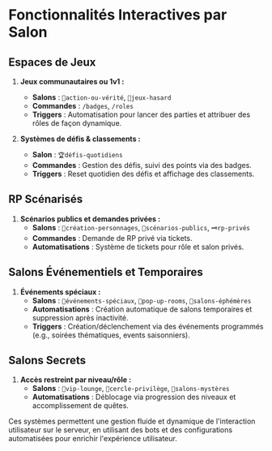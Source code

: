 # Fonctionnalités Interactives par Salon

## Espaces de Jeux

1. **Jeux communautaires ou 1v1 :**
   - **Salons** : `🎯action-ou-vérité`, `🎰jeux-hasard`
   - **Commandes** : `/badges`, `/roles`
   - **Triggers** : Automatisation pour lancer des parties et attribuer des rôles de façon dynamique.

2. **Systèmes de défis & classements :**
   - **Salon** : `🏆défis-quotidiens`
   - **Commandes** : Gestion des défis, suivi des points via des badges.
   - **Triggers** : Reset quotidien des défis et affichage des classements.

## RP Scénarisés

1. **Scénarios publics et demandes privées :**
   - **Salons** : `📜création-personnages`, `🏰scénarios-publics`, `🗝️rp-privés`
   - **Commandes** : Demande de RP privé via tickets.
   - **Automatisations** : Système de tickets pour rôle et salon privés.

## Salons Événementiels et Temporaires

1. **Événements spéciaux :**
   - **Salons** : `🎪événements-spéciaux`, `💫pop-up-rooms`, `🌠salons-éphémères`
   - **Automatisations** : Création automatique de salons temporaires et suppression après inactivité.
   - **Triggers** : Création/déclenchement via des événements programmés (e.g., soirées thématiques, events saisonniers).

## Salons Secrets

1. **Accès restreint par niveau/rôle :**
   - **Salons** : `🌟vip-lounge`, `💎cercle-privilège`, `🔐salons-mystères`
   - **Automatisations** : Déblocage via progression des niveaux et accomplissement de quêtes.

Ces systèmes permettent une gestion fluide et dynamique de l'interaction utilisateur sur le serveur, en utilisant des bots et des configurations automatisées pour enrichir l'expérience utilisateur.
